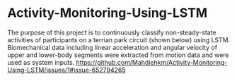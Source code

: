 # Activity-Monitoring-Using-LSTM
The purpose of this project is to continuously classify non-steady-state activities of participants on a terrian park circuit (shown below) using LSTM. Biomechanical data including linear acceleration and angular velocity of upper and lower-body segments were extracted from motion data and were used as system inputs. 
https://github.com/Mahdiehkm/Activity-Monitoring-Using-LSTM/issues/1#issue-652794265
